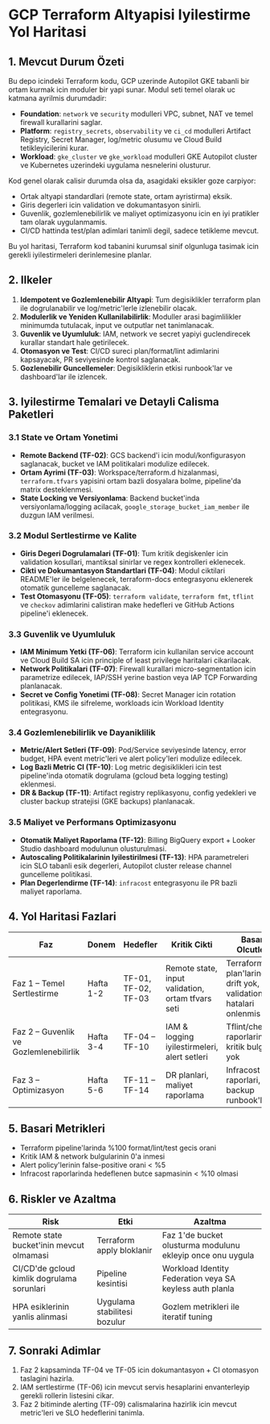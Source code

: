 # GCP Terraform Altyapisi Iyilestirme Yol Haritasi

## 1. Mevcut Durum Özeti

Bu depo icindeki Terraform kodu, GCP uzerinde Autopilot GKE tabanli bir ortam kurmak icin moduler bir yapi sunar. Modul seti temel olarak uc katmana ayrilmis durumdadir:

- **Foundation**: `network` ve `security` modulleri VPC, subnet, NAT ve temel firewall kurallarini saglar.
- **Platform**: `registry_secrets`, `observability` ve `ci_cd` modulleri Artifact Registry, Secret Manager, log/metric olusumu ve Cloud Build tetikleyicilerini kurar.
- **Workload**: `gke_cluster` ve `gke_workload` modulleri GKE Autopilot cluster ve Kubernetes uzerindeki uygulama nesnelerini olusturur.

Kod genel olarak calisir durumda olsa da, asagidaki eksikler goze carpiyor:

- Ortak altyapi standardlari (remote state, ortam ayristirma) eksik.
- Giris degerleri icin validation ve dokumantasyon sinirli.
- Guvenlik, gozlemlenebilirlik ve maliyet optimizasyonu icin en iyi pratikler tam olarak uygulanmamis.
- CI/CD hattinda test/plan adimlari tanimli degil, sadece tetikleme mevcut.

Bu yol haritasi, Terraform kod tabanini kurumsal sinif olgunluga tasimak icin gerekli iyilestirmeleri derinlemesine planlar.

## 2. Ilkeler

1. **Idempotent ve Gozlemlenebilir Altyapi**: Tum degisiklikler terraform plan ile dogrulanabilir ve log/metric'lerle izlenebilir olacak.
2. **Modulerlik ve Yeniden Kullanilabilirlik**: Moduller arasi bagimlilikler minimumda tutulacak, input ve outputlar net tanimlanacak.
3. **Guvenlik ve Uyumluluk**: IAM, network ve secret yapiyi guclendirecek kurallar standart hale getirilecek.
4. **Otomasyon ve Test**: CI/CD sureci plan/format/lint adimlarini kapsayacak, PR seviyesinde kontrol saglanacak.
5. **Gozlenebilir Guncellemeler**: Degisikliklerin etkisi runbook'lar ve dashboard'lar ile izlencek.

## 3. Iyilestirme Temalari ve Detayli Calisma Paketleri

### 3.1 State ve Ortam Yonetimi

- **Remote Backend (TF-02)**: GCS backend'i icin modul/konfigurasyon saglanacak, bucket ve IAM politikalari modulize edilecek.
- **Ortam Ayrimi (TF-03)**: Workspace/terraform.d hizalanmasi, `terraform.tfvars` yapisini ortam bazli dosyalara bolme, pipeline'da matrix desteklenmesi.
- **State Locking ve Versiyonlama**: Backend bucket'inda versiyonlama/logging acilacak, `google_storage_bucket_iam_member` ile duzgun IAM verilmesi.

### 3.2 Modul Sertlestirme ve Kalite

- **Giris Degeri Dogrulamalari (TF-01)**: Tum kritik degiskenler icin validation kosullari, mantiksal sinirlar ve regex kontrolleri eklenecek.
- **Cikti ve Dokumantasyon Standartlari (TF-04)**: Modul ciktilari README'ler ile belgelenecek, terraform-docs entegrasyonu eklenerek otomatik guncelleme saglanacak.
- **Test Otomasyonu (TF-05)**: `terraform validate`, `terraform fmt`, `tflint` ve `checkov` adimlarini calistiran make hedefleri ve GitHub Actions pipeline'i eklenecek.

### 3.3 Guvenlik ve Uyumluluk

- **IAM Minimum Yetki (TF-06)**: Terraform icin kullanilan service account ve Cloud Build SA icin principle of least privilege haritalari cikarilacak.
- **Network Politikalari (TF-07)**: Firewall kurallari micro-segmentation icin parametrize edilecek, IAP/SSH yerine bastion veya IAP TCP Forwarding planlanacak.
- **Secret ve Config Yonetimi (TF-08)**: Secret Manager icin rotation politikasi, KMS ile sifreleme, workloads icin Workload Identity entegrasyonu.

### 3.4 Gozlemlenebilirlik ve Dayaniklilik

- **Metric/Alert Setleri (TF-09)**: Pod/Service seviyesinde latency, error budget, HPA event metric'leri ve alert policy'leri modulize edilecek.
- **Log Bazli Metric CI (TF-10)**: Log metric degisiklikleri icin test pipeline'inda otomatik dogrulama (gcloud beta logging testing) eklenmesi.
- **DR & Backup (TF-11)**: Artifact registry replikasyonu, config yedekleri ve cluster backup stratejisi (GKE backups) planlanacak.

### 3.5 Maliyet ve Performans Optimizasyonu

- **Otomatik Maliyet Raporlama (TF-12)**: Billing BigQuery export + Looker Studio dashboard modulunun olusturulmasi.
- **Autoscaling Politikalarinin Iyilestirilmesi (TF-13)**: HPA parametreleri icin SLO tabanli esik degerleri, Autopilot cluster release channel guncelleme politikasi.
- **Plan Degerlendirme (TF-14)**: `infracost` entegrasyonu ile PR bazli maliyet raporlama.

## 4. Yol Haritasi Fazlari

| Faz | Donem | Hedefler | Kritik Cikti | Basari Olcutleri |
| --- | --- | --- | --- | --- |
| Faz 1 – Temel Sertlestirme | Hafta 1-2 | TF-01, TF-02, TF-03 | Remote state, input validation, ortam tfvars seti | Terraform plan'larinda drift yok, validation hatalari onlenmis |
| Faz 2 – Guvenlik ve Gozlemlenebilirlik | Hafta 3-4 | TF-04 – TF-10 | IAM & logging iyilestirmeleri, alert setleri | Tflint/checkov raporlarinda kritik bulgu yok |
| Faz 3 – Optimizasyon | Hafta 5-6 | TF-11 – TF-14 | DR planlari, maliyet raporlama | Infracost raporlari, backup runbook'lari |

## 5. Basari Metrikleri

- Terraform pipeline'larinda %100 format/lint/test gecis orani
- Kritik IAM & network bulgularinin 0'a inmesi
- Alert policy'lerinin false-positive orani < %5
- Infracost raporlarinda hedeflenen butce sapmasinin < %10 olmasi

## 6. Riskler ve Azaltma

| Risk | Etki | Azaltma |
| --- | --- | --- |
| Remote state bucket'inin mevcut olmamasi | Terraform apply bloklanir | Faz 1'de bucket olusturma modulunu ekleyip once onu uygula |
| CI/CD'de gcloud kimlik dogrulama sorunlari | Pipeline kesintisi | Workload Identity Federation veya SA keyless auth planla |
| HPA esiklerinin yanlis alinmasi | Uygulama stabilitesi bozulur | Gozlem metrikleri ile iteratif tuning |

## 7. Sonraki Adimlar

1. Faz 2 kapsaminda TF-04 ve TF-05 icin dokumantasyon + CI otomasyon taslagini hazirla.
2. IAM sertlestirme (TF-06) icin mevcut servis hesaplarini envanterleyip gerekli rollerin listesini cikar.
3. Faz 2 bitiminde alerting (TF-09) calismalarina hazirlik icin mevcut metric'leri ve SLO hedeflerini tanimla.

